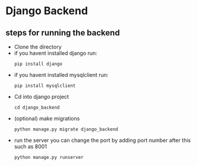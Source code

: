 # Django Backend
## steps for running the backend
- Clone the directory
- if you havent installed django run: 
  ```
  pip install django
  ```
- if you havent installed mysqlclient run:
  ```
  pip install mysqlclient
  ```
- Cd into django project
  ```
  cd django_backend
  ```
- (optional) make migrations
  ```
  python manage.py migrate django_backend
  ```
- run the server you can change the port by adding port number after this such as 8001
  ```
  python manage.py runserver
  ```
